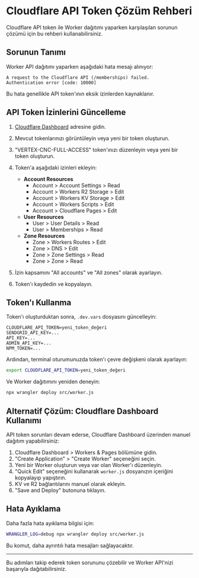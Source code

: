 # Cloudflare API Token Çözüm Rehberi

Cloudflare API token ile Worker dağıtımı yaparken karşılaşılan sorunun çözümü için bu rehberi kullanabilirsiniz.

## Sorunun Tanımı

Worker API dağıtımı yaparken aşağıdaki hata mesajı alınıyor:
```
A request to the Cloudflare API (/memberships) failed.
Authentication error [code: 10000]
```

Bu hata genellikle API token'ının eksik izinlerden kaynaklanır.

## API Token İzinlerini Güncelleme

1. [Cloudflare Dashboard](https://dash.cloudflare.com/profile/api-tokens) adresine gidin.

2. Mevcut tokenlarınızı görüntüleyin veya yeni bir token oluşturun.

3. "VERTEX-CNC-FULL-ACCESS" token'ınızı düzenleyin veya yeni bir token oluşturun.

4. Token'a aşağıdaki izinleri ekleyin:
   - **Account Resources**
     - Account > Account Settings > Read
     - Account > Workers R2 Storage > Edit
     - Account > Workers KV Storage > Edit
     - Account > Workers Scripts > Edit
     - Account > Cloudflare Pages > Edit
   - **User Resources**
     - User > User Details > Read
     - User > Memberships > Read
   - **Zone Resources**
     - Zone > Workers Routes > Edit
     - Zone > DNS > Edit
     - Zone > Zone Settings > Read
     - Zone > Zone > Read

5. İzin kapsamını "All accounts" ve "All zones" olarak ayarlayın.

6. Token'ı kaydedin ve kopyalayın.

## Token'ı Kullanma

Token'ı oluşturduktan sonra, `.dev.vars` dosyasını güncelleyin:

```
CLOUDFLARE_API_TOKEN=yeni_token_değeri
SENDGRID_API_KEY=...
API_KEY=...
ADMIN_API_KEY=...
NPM_TOKEN=...
```

Ardından, terminal oturumunuzda token'ı çevre değişkeni olarak ayarlayın:

```bash
export CLOUDFLARE_API_TOKEN=yeni_token_değeri
```

Ve Worker dağıtımını yeniden deneyin:

```bash
npx wrangler deploy src/worker.js
```

## Alternatif Çözüm: Cloudflare Dashboard Kullanımı

API token sorunları devam ederse, Cloudflare Dashboard üzerinden manuel dağıtım yapabilirsiniz:

1. Cloudflare Dashboard > Workers & Pages bölümüne gidin.
2. "Create Application" > "Create Worker" seçeneğini seçin.
3. Yeni bir Worker oluşturun veya var olan Worker'ı düzenleyin.
4. "Quick Edit" seçeneğini kullanarak `worker.js` dosyanızın içeriğini kopyalayıp yapıştırın.
5. KV ve R2 bağlantılarını manuel olarak ekleyin.
6. "Save and Deploy" butonuna tıklayın.

## Hata Ayıklama

Daha fazla hata ayıklama bilgisi için:

```bash
WRANGLER_LOG=debug npx wrangler deploy src/worker.js
```

Bu komut, daha ayrıntılı hata mesajları sağlayacaktır.

---

Bu adımları takip ederek token sorununu çözebilir ve Worker API'nizi başarıyla dağıtabilirsiniz.
